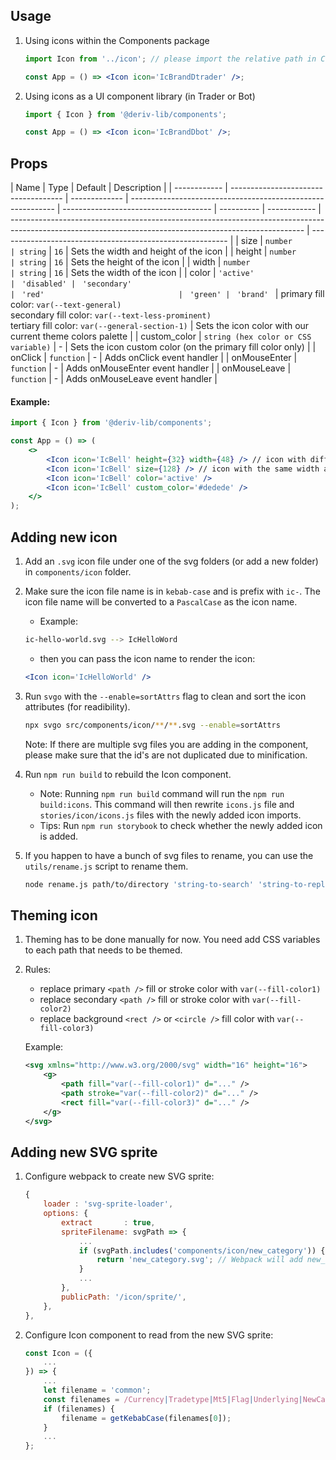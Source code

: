 ## **Usage**

1. Using icons within the Components package

    ```jsx
    import Icon from '../icon'; // please import the relative path in Components

    const App = () => <Icon icon='IcBrandDtrader' />;
    ```

2. Using icons as a UI component library (in Trader or Bot)

    ```jsx
    import { Icon } from '@deriv-lib/components';

    const App = () => <Icon icon='IcBrandDbot' />;
    ```

## **Props**

| Name         | Type                                 | Default       | Description                                                 |
| ------------ | ------------------------------------ | ------------- | ----------------------------------------------------------- | ------------------------------------- | ---------- | ------------ | ------------------------------------------------------------------------------------------------------------------------------------------------------- | --------------------------------------------------------- |
| size         | `number                              | string`       | `16`                                                        | Sets the width and height of the icon |
| height       | `number                              | string`       | `16`                                                        | Sets the height of the icon           |
| width        | `number                              | string`       | `16`                                                        | Sets the width of the icon            |
| color        | `'active'                            | ` `'disabled' | ` `'secondary'                                              | ` `'red'                              | ` `'green' | ` `'brand' ` | primary fill color: `var(--text-general)` <br/> secondary fill color: `var(--text-less-prominent)` <br/>tertiary fill color: `var(--general-section-1)` | Sets the icon color with our current theme colors palette |
| custom_color | `string (hex color or CSS variable)` | -             | Sets the icon custom color (on the primary fill color only) |
| onClick      | `function`                           | -             | Adds onClick event handler                                  |
| onMouseEnter | `function`                           | -             | Adds onMouseEnter event handler                             |
| onMouseLeave | `function`                           | -             | Adds onMouseLeave event handler                             |

#### Example:

```jsx
import { Icon } from '@deriv-lib/components';

const App = () => (
    <>
        <Icon icon='IcBell' height={32} width={48} /> // icon with different width and height
        <Icon icon='IcBell' size={128} /> // icon with the same width and height
        <Icon icon='IcBell' color='active' />
        <Icon icon='IcBell' custom_color='#dedede' />
    </>
);
```

## **Adding new icon**

1. Add an `.svg` icon file under one of the svg folders (or add a new folder) in `components/icon` folder.
2. Make sure the icon file name is in `kebab-case` and is prefix with `ic-`. The icon file name will be converted to a `PascalCase` as the icon name.

    - Example:

    ```sh
    ic-hello-world.svg --> IcHelloWord
    ```

    - then you can pass the icon name to render the icon:

    ```jsx
    <Icon icon='IcHelloWorld' />
    ```

3. Run `svgo` with the `--enable=sortAttrs` flag to clean and sort the icon attributes (for readibility).

    ```sh
    npx svgo src/components/icon/**/**.svg --enable=sortAttrs
    ```

    Note: If there are multiple svg files you are adding in the component, please make sure that the id's are not duplicated due to minification.

4. Run `npm run build` to rebuild the Icon component.

    - Note: Running `npm run build` command will run the `npm run build:icons`. This command will then rewrite `icons.js` file and `stories/icon/icons.js` files with the newly added icon imports.
    - Tips: Run `npm run storybook` to check whether the newly added icon is added.

5. If you happen to have a bunch of svg files to rename, you can use the `utils/rename.js` script to rename them.

    ```sh
    node rename.js path/to/directory 'string-to-search' 'string-to-replace'
    ```

## **Theming icon**

1. Theming has to be done manually for now. You need add CSS variables to each path that needs to be themed.
2. Rules:

    - replace primary `<path />` fill or stroke color with `var(--fill-color1)`
    - replace secondary `<path />` fill or stroke color with `var(--fill-color2)`
    - replace background `<rect />` or `<circle />` fill color with `var(--fill-color3)`

    Example:

    ```svg
    <svg xmlns="http://www.w3.org/2000/svg" width="16" height="16">
        <g>
            <path fill="var(--fill-color1)" d="..." />
            <path stroke="var(--fill-color2)" d="..." />
            <rect fill="var(--fill-color3)" d="..." />
        </g>
    </svg>
    ```

## **Adding new SVG sprite**

1. Configure webpack to create new SVG sprite:

    ```js
    {
        loader : 'svg-sprite-loader',
        options: {
            extract       : true,
            spriteFilename: svgPath => {
                ...
                if (svgPath.includes('components/icon/new_category')) {
                    return 'new_category.svg'; // Webpack will add new_category.svg to public/images/sprite
                }
                ...
            },
            publicPath: '/icon/sprite/',
        },
    },
    ```

2. Configure Icon component to read from the new SVG sprite:

    ```jsx
    const Icon = ({
        ...
    }) => {
        ...
        let filename = 'common';
        const filenames = /Currency|Tradetype|Mt5|Flag|Underlying|NewCategory/g.exec(icon); // add here
        if (filenames) {
            filename = getKebabCase(filenames[0]);
        }
        ...
    };
    ```
